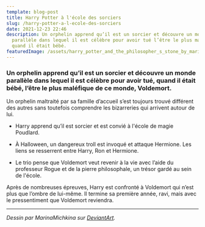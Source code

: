 ```yaml
---
template: blog-post
title: Harry Potter à l'école des sorciers
slug: /harry-potter-a-l-ecole-des-sorciers
date: 2021-12-23 22:46
description: Un orphelin apprend qu’il est un sorcier et découvre un monde
  parallèle dans lequel il est célèbre pour avoir tué l’être le plus maléfique
  quand il était bébé.
featuredImage: /assets/harry_potter_and_the_philosopher_s_stone_by_marinamichkina_d9wy7cb-fullview.jpg
---
```

### Un orphelin apprend qu’il est un sorcier et découvre un monde parallèle dans lequel il est célèbre pour avoir tué, quand il était bébé, l’être le plus maléfique de ce monde, Voldemort.

Un orphelin maltraité par sa famille d’accueil s’est toujours trouvé différent des autres sans toutefois comprendre les bizarreries qui arrivent autour de lui.

- Harry apprend qu’il est sorcier et est convié à l'école de magie Poudlard.

- À Halloween, un dangereux troll est invoqué et attaque Hermione. Les liens se resserrent entre Harry, Ron et Hermione.

- Le trio pense que Voldemort veut revenir à la vie avec l’aide du professeur Rogue et de la pierre philosophale, un trésor gardé au sein de l'école.

Après de nombreuses épreuves, Harry est confronté à Voldemort qui n’est plus que l’ombre de lui-même. Il termine sa première année, ravi, mais avec le pressentiment que Voldemort reviendra.

- - -

*Dessin par MarinaMichkina sur [DeviantArt](https://www.deviantart.com/marinamichkina/art/Harry-Potter-and-the-philosopher-s-stone-599539115).*